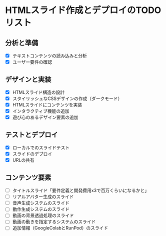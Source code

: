 # HTMLスライド作成とデプロイのTODOリスト

## 分析と準備
- [x] テキストコンテンツの読み込みと分析
- [x] ユーザー要件の確認

## デザインと実装
- [x] HTMLスライド構造の設計
- [x] スタイリッシュなCSSデザインの作成（ダークモード）
- [x] HTMLスライドにコンテンツを実装
- [x] インタラクティブ機能の追加
- [x] 遊び心のあるデザイン要素の追加

## テストとデプロイ
- [x] ローカルでのスライドテスト
- [x] スライドのデプロイ
- [x] URLの共有

## コンテンツ要素
- [ ] タイトルスライド「要件定義と開発費用x3で百万くらいになるかと」
- [ ] リアルアバター生成のスライド
- [ ] 音声生成システムのスライド
- [ ] 動作生成システムのスライド
- [ ] 動画の背景透過処理のスライド
- [ ] 動画の動きを指定するシステムのスライド
- [ ] 追加情報（GoogleColabとRunPod）のスライド
